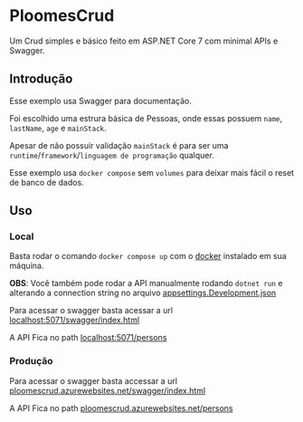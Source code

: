 # PloomesCrud

Um Crud simples e básico feito em ASP.NET Core 7 com minimal APIs e Swagger.

## Introdução
Esse exemplo usa Swagger para documentação.

Foi escolhido uma estrura básica de Pessoas, onde essas possuem `name`, `lastName`, `age` e `mainStack`.

Apesar de não possuir validação `mainStack` é para ser uma `runtime`/`framework`/`linguagem de programação` qualquer.

Esse exemplo usa `docker compose` sem `volumes` para deixar mais fácil o reset de banco de dados.

## Uso

### Local
Basta rodar o comando `docker compose up` com o [docker]() instalado em sua máquina.

**OBS**:
Você também pode rodar a API manualmente rodando `dotnet run` e alterando a connection string no arquivo [appsettings.Development.json](appsettings.Development.json)

Para acessar o swagger basta acessar a url [localhost:5071/swagger/index.html](http://localhost:5071/swagger/index.html)

A API Fica no path [localhost:5071/persons](http://localhost:5071/persons)


### Produção

Para acessar o swagger basta accessar a url [ploomescrud.azurewebsites.net/swagger/index.html](https://ploomescrud.azurewebsites.net/swagger/index.html)

A API Fica no path [ploomescrud.azurewebsites.net/persons](https://ploomescrud.azurewebsites.net/persons)


